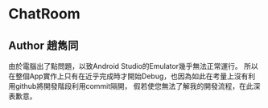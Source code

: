 # ChatRoom
## Author 趙雋同

由於電腦出了點問題，以致Android Studio的Emulator幾乎無法正常運行。
所以在整個App實作上只有在近乎完成時才開始Debug，也因為如此在考量上沒有利用github將開發階段利用commit隔開，
假若使您無法了解我的開發流程，在此深表歉意。
